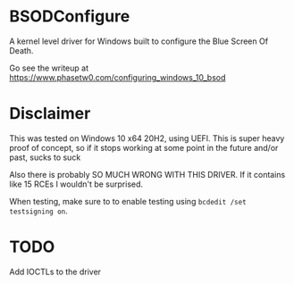 # BSODConfigure
A kernel level driver for Windows built to configure the Blue Screen Of Death.

Go see the writeup at https://www.phasetw0.com/configuring_windows_10_bsod

# Disclaimer
This was tested on Windows 10 x64 20H2, using UEFI.
This is super heavy proof of concept, so if it stops working at some point in the future and/or past, sucks to suck

Also there is probably SO MUCH WRONG WITH THIS DRIVER. If it contains like 15 RCEs I wouldn't be surprised.

When testing, make sure to to enable testing using `bcdedit /set testsigning on`.

# TODO
Add IOCTLs to the driver
